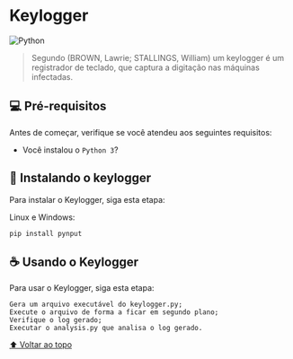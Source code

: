# Keylogger

![Python](https://img.shields.io/badge/python-3670A0?style=for-the-badge&logo=python&logoColor=ffdd54)

> Segundo (BROWN, Lawrie; STALLINGS, William) um keylogger é um registrador de teclado, que captura a digitação nas máquinas infectadas.

## 💻 Pré-requisitos

Antes de começar, verifique se você atendeu aos seguintes requisitos:
* Você instalou o `Python 3`?

## 🚀 Instalando o keylogger

Para instalar o Keylogger, siga esta etapa:

Linux e Windows:
```
pip install pynput
```

## ☕ Usando o Keylogger

Para usar o Keylogger, siga esta etapa:

```
Gera um arquivo executável do keylogger.py;
Execute o arquivo de forma a ficar em segundo plano;
Verifique o log gerado;
Executar o analysis.py que analisa o log gerado.
```

[⬆ Voltar ao topo](#keylogger)<br>

